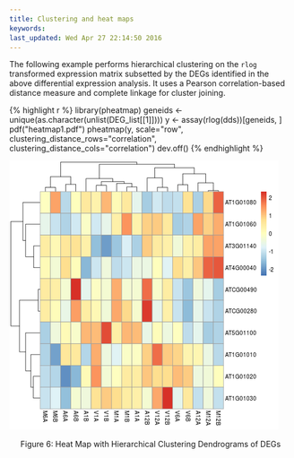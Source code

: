 ```yaml
---
title: Clustering and heat maps
keywords: 
last_updated: Wed Apr 27 22:14:50 2016
---
```


The following example performs hierarchical clustering on the `rlog`
transformed expression matrix subsetted by the DEGs identified in the above
differential expression analysis. It uses a Pearson correlation-based distance
measure and complete linkage for cluster joining.


{% highlight r %}
library(pheatmap)
geneids <- unique(as.character(unlist(DEG_list[[1]])))
y <- assay(rlog(dds))[geneids, ]
pdf("heatmap1.pdf")
pheatmap(y, scale="row", clustering_distance_rows="correlation", clustering_distance_cols="correlation")
dev.off()
{% endhighlight %}

![](systemPipeRNAseq_files/heatmap1.png)
<div align="center">Figure 6: Heat Map with Hierarchical Clustering Dendrograms of DEGs</div>

